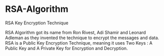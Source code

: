 # RSA-Algorithm
RSA Key Encryption Technique 

RSA Algorithm got its name from Ron Rivest, Adi Shamir and Leonard Adleman as they invented the technique to encrypt the messages and data. 
RSA is a Public Key Encryption Technique, meaning it uses Two Keys : A Public Key and A Private Key for Encryption and Decryption.
